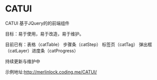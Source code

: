 # CATUI
CATUI
基于JQuery的的前端组件

目标：易于使用，易于改造，易于维护。

目前已有：表格（catTable） 步骤条（catStep） 标签页（catTag） 弹出框（catLayer）进度条（catProgress）


持续更新与维护中


示例地址:http://merlinlock.coding.me/CATUI/
